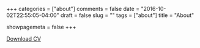 +++
categories = ["about"]
comments = false
date = "2016-10-02T22:55:05-04:00"
draft = false
slug = ""
tags = ["about"]
title = "About"

showpagemeta = false
+++

<a href="/about/cv/ks-cv.pdf">
    <i class="fa fa-download" aria-hidden="true"></i>
    Download CV
</a>
